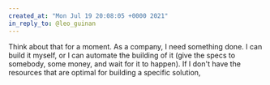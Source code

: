 ```yaml
---
created_at: "Mon Jul 19 20:08:05 +0000 2021"
in_reply_to: @leo_guinan
---
```


Think about that for a moment. As a company, I need something done. I can build it myself, or I can automate the building of it (give the specs to somebody, some money, and wait for it to happen). If I don't have the resources that are optimal for building a specific solution,